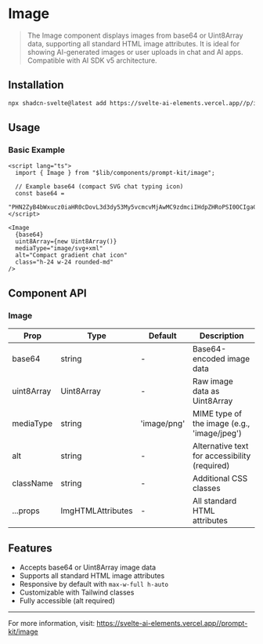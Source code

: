 # Image

> The Image component displays images from base64 or Uint8Array data, supporting all standard HTML image attributes. It is ideal for showing AI-generated images or user uploads in chat and AI apps. Compatible with AI SDK v5 architecture.

## Installation

```bash
npx shadcn-svelte@latest add https://svelte-ai-elements.vercel.app//p/image.json
```

## Usage

### Basic Example

```svelte
<script lang="ts">
  import { Image } from "$lib/components/prompt-kit/image";

  // Example base64 (compact SVG chat typing icon)
  const base64 =
    "PHN2ZyB4bWxucz0iaHR0cDovL3d3dy53My5vcmcvMjAwMC9zdmciIHdpZHRoPSI0OCIgaGVpZ2h0PSI0OCIgdmlld0JveD0iMCAwIDQ4IDQ4Ij48cmVjdCB3aWR0aD0iNDgiIGhlaWdodD0iNDgiIHJ4PSIxMCIgZmlsbD0iIzdjM2FlZCIvPjxjaXJjbGUgY3g9IjE2IiBjeT0iMjQiIHI9IjQiIGZpbGw9IiNmZmYiLz48Y2lyY2xlIGN4PSIyNCIgY3k9IjI0IiByPSI0IiBmaWxsPSIjZmZmIi8+PGNpcmNsZSBjeD0iMzIiIGN5PSIyNCIgcj0iNCIgZmlsbD0iI2ZmZiIvPjwvc3ZnPg==";
</script>

<Image
  {base64}
  uint8Array={new Uint8Array()}
  mediaType="image/svg+xml"
  alt="Compact gradient chat icon"
  class="h-24 w-24 rounded-md"
/>
```

## Component API

### Image

| Prop       | Type                                | Default     | Description                                   |
| ---------- | ----------------------------------- | ----------- | --------------------------------------------- |
| base64     | string                              | -           | Base64-encoded image data                     |
| uint8Array | Uint8Array                          | -           | Raw image data as Uint8Array                  |
| mediaType  | string                              | 'image/png' | MIME type of the image (e.g., 'image/jpeg')   |
| alt        | string                              | -           | Alternative text for accessibility (required) |
| className  | string                              | -           | Additional CSS classes                        |
| ...props   | ImgHTMLAttributes<HTMLImageElement> | -           | All standard HTML <img> attributes            |

## Features

- Accepts base64 or Uint8Array image data
- Supports all standard HTML image attributes
- Responsive by default with `max-w-full h-auto`
- Customizable with Tailwind classes
- Fully accessible (alt required)

---

For more information, visit: https://svelte-ai-elements.vercel.app//prompt-kit/image

